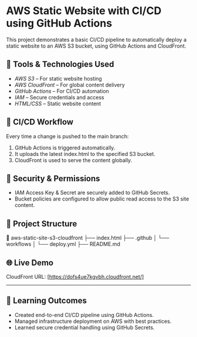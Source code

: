 # AWS Static Website with CI/CD using GitHub Actions

This project demonstrates a basic CI/CD pipeline to automatically deploy a static website to an AWS S3 bucket, using GitHub Actions and CloudFront.

## 🔧 Tools & Technologies Used

- *AWS S3* – For static website hosting  
- *AWS CloudFront* – For global content delivery  
- *GitHub Actions* – For CI/CD automation  
- *IAM* – Secure credentials and access  
- *HTML/CSS* – Static website content

## 🚀 CI/CD Workflow

Every time a change is pushed to the main branch:
1. GitHub Actions is triggered automatically.
2. It uploads the latest index.html to the specified S3 bucket.
3. CloudFront is used to serve the content globally.

## 🔐 Security & Permissions

- IAM Access Key & Secret are securely added to GitHub Secrets.
- Bucket policies are configured to allow public read access to the S3 site content.

## 📂 Project Structure

📁 aws-static-site-s3-cloudfront ├── index.html ├── .github │   └── workflows │       └── deploy.yml ├── README.md

## 🌐 Live Demo

CloudFront URL: [https://dofs4ue7kgvbh.cloudfront.net/]

---

## 📌 Learning Outcomes

- Created end-to-end CI/CD pipeline using GitHub Actions.
- Managed infrastructure deployment on AWS with best practices.
- Learned secure credential handling using GitHub Secrets.
